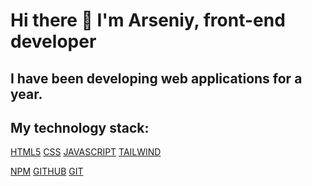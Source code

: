 # Hi there 👋 I'm Arseniy, front-end developer

## I have been developing web applications for a year.

## My technology stack:

[HTML5](https://camo.githubusercontent.com/fc7819d9e0d39c97ec63678fa1da9a50d3e04794c726f441cc739f6a1c2cf811/68747470733a2f2f696d672e736869656c64732e696f2f62616467652f48544d4c2d3064313131373f7374796c653d666f722d7468652d6261646765266c6f676f3d68746d6c35266c6f676f436f6c6f723d23453334463236) [CSS](https://camo.githubusercontent.com/1037d8d2b95634b0ec5ca9ae333ae9661531be35b92d86826baaf8cc95c58371/68747470733a2f2f696d672e736869656c64732e696f2f62616467652f4353532d3064313131373f7374796c653d666f722d7468652d6261646765266c6f676f3d63737333266c6f676f436f6c6f723d23313537324236) [JAVASCRIPT](https://camo.githubusercontent.com/aa79df10b0a0e6dabe196e63d8158775738578e05280e7d99eb40217ee299e8f/68747470733a2f2f696d672e736869656c64732e696f2f62616467652f4a6176615363726970742d3064313131373f7374796c653d666f722d7468652d6261646765266c6f676f3d6a617661736372697074266c6f676f436f6c6f723d23463744463145) [TAILWIND](https://camo.githubusercontent.com/40b37621b788895d3992881658bfa5945686c075f68a3d3773fbb926168a5e08/68747470733a2f2f696d672e736869656c64732e696f2f62616467652f5461696c77696e644353532d3064313131373f7374796c653d666f722d7468652d6261646765266c6f676f3d7461696c77696e64637373266c6f676f436f6c6f723d23303642364434)

[NPM](https://camo.githubusercontent.com/db5e5fabd02555144ef12674f6ee5c53b9993fe4c377d43f31d5165afc2b3e63/68747470733a2f2f696d672e736869656c64732e696f2f62616467652f6e706d2d3064313131373f7374796c653d666f722d7468652d6261646765266c6f676f3d6e706d266c6f676f436f6c6f723d23434233383337) [GITHUB](https://camo.githubusercontent.com/5c62910c17577b46ab76af5afea6d59fcf9a35e1909ba9a6ec2f5214d25643e7/68747470733a2f2f696d672e736869656c64732e696f2f62616467652f4769744875622d3064313131373f7374796c653d666f722d7468652d6261646765266c6f676f3d676974687562266c6f676f436f6c6f723d23313831373137) [GIT](https://camo.githubusercontent.com/e3b0d70453379ebe122eef6fbdf7d9ab19158bf974da66677aa4aa33993e6381/68747470733a2f2f696d672e736869656c64732e696f2f62616467652f4769742d3064313131373f7374796c653d666f722d7468652d6261646765266c6f676f3d676974266c6f676f436f6c6f723d23463035303332)



<!--
**MyadVushka/MyadVushka** is a ✨ _special_ ✨ repository because its `README.md` (this file) appears on your GitHub profile.

Here are some ideas to get you started:

- 🔭 I’m currently working on ...
- 🌱 I’m currently learning ...
- 👯 I’m looking to collaborate on ...
- 🤔 I’m looking for help with ...
- 💬 Ask me about ...
- 📫 How to reach me: ...
- 😄 Pronouns: ...
- ⚡ Fun fact: ...
-->
